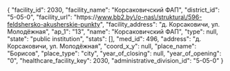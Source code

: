 {
    "facility_id": 2030,
    "facility_name": "Корсаковичский ФАП",
    "district_id": "5-05-0",
    "facility_url": "https:\/\/www.bb2.by\/o-nas\/struktura\/596-feldshersko-akusherskie-punkty",
    "facility_address": "д. Корсаковичи, ул. Молодёжная",
    "ap_1": "13",
    "name": "Корсаковичский ФАП",
    "type": null,
    "state": "public institution",
    "stats": [],
    "med_id": 496,
    "address": "д. Корсаковичи, ул. Молодёжная",
    "coord_x_y": null,
    "place_name": "Борисов",
    "place_type": "city",
    "year_of_closing": null,
    "year_of_opening": "0",
    "healthcare_facility_key": 2030,
    "administrative_division_id": "5-05-0"
}